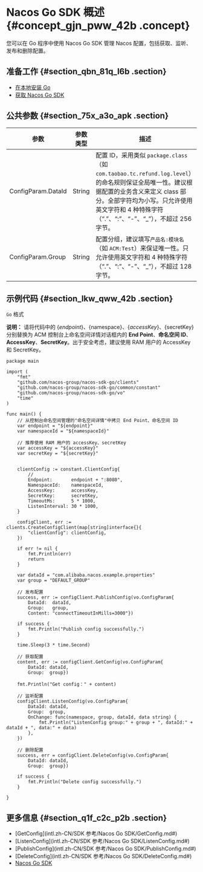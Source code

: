 # Nacos Go SDK 概述 {#concept_gjn_pww_42b .concept}

您可以在 Go 程序中使用 Nacos Go SDK 管理 Nacos 配置，包括获取、监听、发布和删除配置。

## 准备工作 {#section_qbn_81q_l6b .section}

-   [在本地安装 Go](https://golang.org/doc/install)
-   [获取 Nacos Go SDK](github.com/nacos-group/nacos-sdk-go/clients)

## 公共参数 {#section_75x_a3o_apk .section}

|参数|参数类型|描述|
|--|----|--|
|ConfigParam.DataId|String|配置 ID，采用类似 `package.class`（如 `com.taobao.tc.refund.log.level`）的命名规则保证全局唯一性。建议根据配置的业务含义来定义 class 部分。全部字符均为小写。只允许使用英文字符和 4 种特殊字符（“.”、“:”、“-”、“\_”），不超过 256 字节。|
|ConfigParam.Group|String|配置分组，建议填写`产品名:模块名`（如 `ACM:Test`）来保证唯一性。只允许使用英文字符和 4 种特殊字符（“.”、“:”、“-”、“\_”），不超过 128 字节。|

## 示例代码 {#section_lkw_qww_42b .section}

`Go` 格式

**说明：** 请将代码中的 $\{endpoint\}、$\{namespace\}、$\{accessKey\}、$\{secretKey\} 分别替换为 ACM 控制台上命名空间详情对话框内的 **End Point**、**命名空间 ID**、**AccessKey**、**SecretKey**。出于安全考虑，建议使用 RAM 用户的 AccessKey 和 SecretKey。

``` {#codeblock_yym_nmu_q5n}
package main

import (
    "fmt"
    "github.com/nacos-group/nacos-sdk-go/clients"
    "github.com/nacos-group/nacos-sdk-go/common/constant"
    "github.com/nacos-group/nacos-sdk-go/vo"
    "time"
)

func main() {
    // 从控制台命名空间管理的"命名空间详情"中拷贝 End Point、命名空间 ID
    var endpoint = "${endpoint}"
    var namespaceId = "${namespaceId}"

    // 推荐使用 RAM 用户的 accessKey、secretKey
    var accessKey = "${accessKey}"
    var secretKey = "${secretKey}"


    clientConfig := constant.ClientConfig{
        //
        Endpoint:       endpoint + ":8080",
        NamespaceId:    namespaceId,
        AccessKey:      accessKey,
        SecretKey:      secretKey,
        TimeoutMs:      5 * 1000,
        ListenInterval: 30 * 1000,
    }

    configClient, err := clients.CreateConfigClient(map[string]interface{}{
        "clientConfig": clientConfig,
    })

    if err != nil {
        fmt.Println(err)
        return
    }

    var dataId = "com.alibaba.nacos.example.properties"
    var group = "DEFAULT_GROUP"

    // 发布配置
    success, err := configClient.PublishConfig(vo.ConfigParam{
        DataId:  dataId,
        Group:   group,
        Content: "connectTimeoutInMills=3000"})

    if success {
        fmt.Println("Publish config successfully.")
    }

    time.Sleep(3 * time.Second)

    // 获取配置
    content, err := configClient.GetConfig(vo.ConfigParam{
        DataId: dataId,
        Group:  group})

    fmt.Println("Get config：" + content)

    // 监听配置
    configClient.ListenConfig(vo.ConfigParam{
        DataId: dataId,
        Group:  group,
        OnChange: func(namespace, group, dataId, data string) {
            fmt.Println("ListenConfig group:" + group + ", dataId:" + dataId + ", data:" + data)
        },
    })

    // 删除配置
    success, err = configClient.DeleteConfig(vo.ConfigParam{
        DataId: dataId,
        Group:  group})

    if success {
        fmt.Println("Delete config successfully.")
    }

}           
```

## 更多信息 {#section_q1f_c2c_p2b .section}

-   [GetConfig](intl.zh-CN/SDK 参考/Nacos Go SDK/GetConfig.md#)
-   [ListenConfig](intl.zh-CN/SDK 参考/Nacos Go SDK/ListenConfig.md#)
-   [PublishConfig](intl.zh-CN/SDK 参考/Nacos Go SDK/PublishConfig.md#)
-   [DeleteConfig](intl.zh-CN/SDK 参考/Nacos Go SDK/DeleteConfig.md#)
-   [Nacos Go SDK](https://github.com/nacos-group/nacos-sdk-go)

